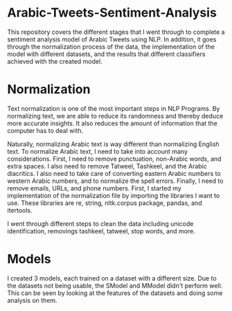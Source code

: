 # Arabic-Tweets-Sentiment-Analysis
This repository covers the different stages that I went through to complete a sentiment analysis model of Arabic Tweets using NLP. In addition, it goes through the normalization process of the data, the implementation of the model with different datasets, and the results that different classifiers achieved with the created model.

# Normalization
Text normalization is one of the most important steps in NLP Programs. By normalizing text, we are able to reduce its randomness and thereby deduce more accurate insights. It also reduces the amount of information that the computer has to deal with.

Naturally, normalizing Arabic text is way different than normalizing English text. To normalize Arabic text, I need to take into account many considerations. First, I need to remove punctuation, non-Arabic words, and extra spaces. I also need to remove Tatweel, Tashkeel, and the Arabic diacritics. I also need to take care of converting eastern Arabic numbers to western Arabic numbers, and to normalize the spell errors. Finally, I need to remove emails, URLs, and phone numbers.
First, I started my implementation of the normalization file by importing the libraries I want to use. These libraries are re, string, nltk.corpus package, pandas, and itertools.

I went through different steps to clean the data including unicode identification, removings tashkeel, tatweel, stop words, and more.

# Models
I created 3 models, each trained on a dataset with a different size. Due to the datasets not being usable, the SModel and MModel didn't perform well. This can be seen by looking at the features of the datasets and doing some analysis on them. 
